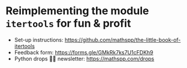 # Reimplementing the module `itertools` for fun & profit

- Set-up instructions: https://github.com/mathspp/the-little-book-of-itertools
- Feedback form: https://forms.gle/GMkRk7ks7U1cFDKh9
- Python drops 🐍💧 newsletter: https://mathspp.com/drops
